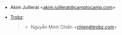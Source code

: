 - Akim Juillerat \<<akim.juillerat@camptocamp.com>\>

- [Trobz](https://trobz.com):

  > - Nguyễn Minh Chiến \<<chien@trobz.com>\>
